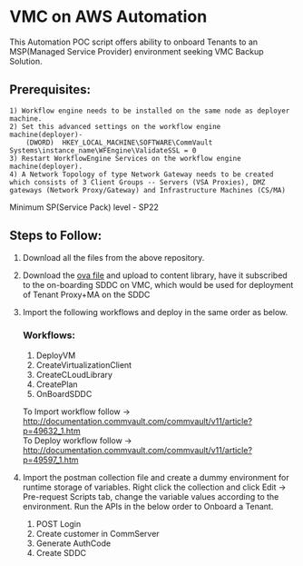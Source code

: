 # VMC on AWS Automation

This Automation POC script offers ability to onboard Tenants to an MSP(Managed Service Provider) environment seeking VMC Backup Solution.


## Prerequisites:

	1) Workflow engine needs to be installed on the same node as deployer machine.
	2) Set this advanced settings on the workflow engine machine(deployer)-
		(DWORD)  HKEY_LOCAL_MACHINE\SOFTWARE\CommVault Systems\instance_name\WFEngine\ValidateSSL = 0
	3) Restart WorkflowEngine Services on the workflow engine machine(deployer).
	4) A Network Topology of type Network Gateway needs to be created which consists of 3 Client Groups -- Servers (VSA Proxies), DMZ gateways (Network Proxy/Gateway) and Infrastructure Machines (CS/MA)
Minimum SP(Service Pack) level - SP22

## Steps to Follow:
1) Download all the files from the above repository.
2) Download the <a href="https://commvaultappliance.s3-us-west-2.amazonaws.com/commvaultappliance.ova" onclick="return ! window.open(this.href);">ova file</a> and upload to content library, have it subscribed to the on-boarding SDDC on VMC, which would be used for deployment of Tenant Proxy+MA on the SDDC
3) Import the following workflows and deploy in the same order as below.	
	### Workflows:
	1) DeployVM
	2) CreateVirtualizationClient
	3) CreateCLoudLibrary
	4) CreatePlan
	5) OnBoardSDDC
	
	To Import workflow follow -> http://documentation.commvault.com/commvault/v11/article?p=49632_1.htm  
	To Deploy workflow follow -> http://documentation.commvault.com/commvault/v11/article?p=49597_1.htm
	
4) Import the postman collection file and create a dummy environment for runtime storage of variables.
	Right click the collection and click Edit -> Pre-request Scripts tab, change the variable values according to the environment.
	Run the APIs in the below order to Onboard a Tenant.
	1) POST Login 
	2) Create customer in CommServer
	3) Generate AuthCode
	4) Create SDDC
	

